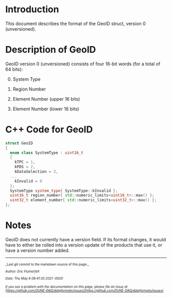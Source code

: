 # Introduction

This document describes the format of the GeoID struct, version 0 (unversioned).

# Description of GeoID

GeoID version 0 (unversioned) consists of four 16-bit words (for a total of 64 bits):



0. System Type


1. Region Number


2. Element Number (upper 16 bits)


3. Element Number (lower 16 bits)

# C++ Code for GeoID

```CPP
struct GeoID
{
  enum class SystemType : uint16_t
  {
    kTPC = 1,
    kPDS = 2,
    kDataSelection = 3,
  ...
    kInvalid = 0
  };
  SystemType system_type{ SystemType::kInvalid };
  uint16_t region_number{ std::numeric_limits<uint16_t>::max() };
  uint32_t element_number{ std::numeric_limits<uint32_t>::max() };
};
```

# Notes

GeoID does not currently have a version field. If its format changes, it would have to either be rolled into a version update of the products that use it, or have a version number added.

-----

<font size="1">
_Last git commit to the markdown source of this page:_


_Author: Eric Flumerfelt_

_Date: Thu May 6 08:41:33 2021 -0500_

_If you see a problem with the documentation on this page, please file an Issue at [https://github.com/DUNE-DAQ/dataformats/issues](https://github.com/DUNE-DAQ/dataformats/issues)_
</font>
